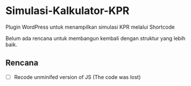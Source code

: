 # Simulasi-Kalkulator-KPR
Plugin WordPress untuk menampilkan simulasi KPR melalui Shortcode

Belum ada rencana untuk membangun kembali dengan struktur yang lebih baik.

## Rencana
- [ ] Recode unminifed version of JS (The code was lost)
